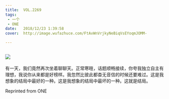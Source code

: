 ```yaml
---
title:	VOL.2269
tags:
 - 一个
 - ONE
date:	2018/12/23 1:39:58
cover:	http://image.wufazhuce.com/FtAvWnVrjkyNeBiqVsEYoqmJOMM-

---
```

![](http://image.wufazhuce.com/FtAvWnVrjkyNeBiqVsEYoqmJOMM-)
---

有一天，我们竟然再次坐着聊聊天。正常寒暄，话题顺畅接续，你夸我独立自主有理想，我说你从来都是好榜样。我忽然比彼此都杳无音信的时候还要难过。这是我想象的结局中最好的一种。这是我想象的结局中最坏的一种。这就是结局。
 
Reprinted from ONE
